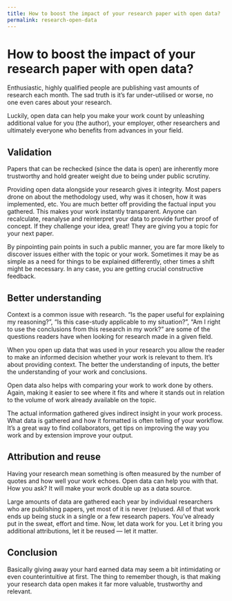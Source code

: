 ```yaml
---
title: How to boost the impact of your research paper with open data?
permalink: research-open-data
---
```


# How to boost the impact of your research paper with open data?
Enthusiastic, highly qualified people are publishing vast amounts of research each month. The sad truth is it’s far under-utilised or worse, no one even cares about your research.

Luckily, open data can help you make your work count by unleashing additional value for you (the author), your employer, other researchers and ultimately everyone who benefits from advances in your field.

## Validation

Papers that can be rechecked (since the data is open) are inherently more trustworthy and hold greater weight due to being under public scrutiny.

Providing open data alongside your research gives it integrity. Most papers drone on about the methodology used, why was it chosen, how it was implemented, etc. You are much better off providing the factual input you gathered. This makes your work instantly transparent. Anyone can recalculate, reanalyse and reinterpret your data to provide further proof of concept. If they challenge your idea, great! They are giving you a topic for your next paper.

By pinpointing pain points in such a public manner, you are far more likely to discover issues either with the topic or your work. Sometimes it may be as simple as a need for things to be explained differently, other times a shift might be necessary. In any case, you are getting crucial constructive feedback.

## Better understanding

Context is a common issue with research. “Is the paper useful for explaining my reasoning?”, “Is this case-study applicable to my situation?”, “Am I right to use the conclusions from this research in my work?” are some of the questions readers have when looking for research made in a given field.

When you open up data that was used in your research you allow the reader to make an informed decision whether your work is relevant to them. It’s about providing context. The better the understanding of inputs, the better the understanding of your work and conclusions.

Open data also helps with comparing your work to work done by others. Again, making it easier to see where it fits and where it stands out in relation to the volume of work already available on the topic.

The actual information gathered gives indirect insight in your work process. What data is gathered and how it formatted is often telling of your workflow. It’s a great way to find collaborators, get tips on improving the way you work and by extension improve your output.

## Attribution and reuse

Having your research mean something is often measured by the number of quotes and how well your work echoes. Open data can help you with that. How you ask? It will make your work double up as a data source.

Large amounts of data are gathered each year by individual researchers who are publishing papers, yet most of it is never (re)used. All of that work ends up being stuck in a single or a few research papers. You’ve already put in the sweat, effort and time. Now, let data work for you. Let it bring you additional attributions, let it be reused — let it matter.

## Conclusion

Basically giving away your hard earned data may seem a bit intimidating or even counterintuitive at first. The thing to remember though, is that making your research data open makes it far more valuable, trustworthy and relevant.